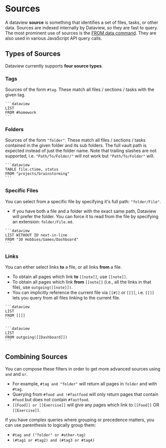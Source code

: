 # Sources

A dataview **source** is something that identifies a set of files, tasks, or other data. Sources are indexed internally by
Dataview, so they are fast to query. The most prominent use of sources is the [FROM data command](../queries/data-commands.md#from). They are also used in various JavaScript API query calls.

## Types of Sources

Dataview currently supports **four source types**.

### Tags

Sources of the form `#tag`. These match all files / sections / tasks with the given tag.

~~~
```dataview
LIST
FROM #homework
```
~~~

### Folders

Sources of the form `"folder"`. These match all files / sections / tasks contained in the given folder and its sub folders. The full vault path is expected instead of just the folder name. Note that trailing slashes are not supported, i.e. `"Path/To/Folder/"` will not work but `"Path/To/Folder"` will.

~~~
```dataview
TABLE file.ctime, status
FROM "projects/brainstorming"
```
~~~


### Specific Files

You can select from a specific file by specifying it's full path: `"folder/File"`.

- If you have both a file and a folder with the exact same path, Dataview will prefer the folder. You can force it to read from the file by specifying an extension: `folder/File.md`.

~~~
```dataview
LIST WITHOUT ID next-in-line
FROM "30 Hobbies/Games/Dashboard"
```
~~~


### Links

 You can either select links **to** a file, or all links **from** a file.
 
- To obtain all pages which link **to** `[[note]]`, use `[[note]]`.
- To obtain all pages which link **from** `[[note]]` (i.e., all the links in that file), use `outgoing([[note]])`.
- You can implicitly reference the current file via `[[#]]` or `[[]]`, i.e. `[[]]` lets you query from all files linking to the current file.

~~~
```dataview
LIST
FROM [[]]
```

```dataview
LIST
FROM outgoing([[Dashboard]])
```
~~~


## Combining Sources

You can compose these filters in order to get more advanced sources using `and` and `or`.

- For example, `#tag and "folder"` will return all pages in `folder` and with `#tag`.
- Querying from `#food and !#fastfood` will only return pages that contain `#food` but does not contain `#fastfood`.
- `[[Food]] or [[Exercise]]` will give any pages which link to `[[Food]]` OR `[[Exercise]]`.

If you have complex queries where grouping or precedence matters, you can use parenthesis to logically group them:

- `#tag and ("folder" or #other-tag)`
- `(#tag1 or #tag2) and (#tag3 or #tag4)`


